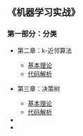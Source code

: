 ## 《机器学习实战》

###  第一部分：分类

- 第二章：k-近邻算法
    - [基本理论](https://github.com/TonyJent/myMachineLearning/blob/master/docs/02_k-%E8%BF%91%E9%82%BB%E7%AE%97%E6%B3%95.md)
    - [代码解析](https://github.com/TonyJent/myMachineLearning/tree/master/02_kNN)
- 第三章：决策树

    - [基本理论](https://github.com/TonyJent/myMachineLearning/blob/master/docs/03_%E5%86%B3%E7%AD%96%E6%A0%91.md)
    - [代码解析](https://github.com/TonyJent/myMachineLearning/tree/master/03_DecisionTree)

- 

    

- 

    

    

    

    





